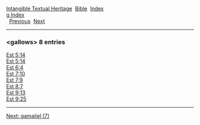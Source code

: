 [Intangible Textual Heritage](../../index)  [Bible](../index) 
[Index](index)   
[g Index](_g_)  
  [Previous](c04620)  [Next](c04622) 

------------------------------------------------------------------------

### &lt;gallows&gt; 8 entries

[Est 5:14](../kjv/est005.htm#014)  
[Est 5:14](../kjv/est005.htm#014)  
[Est 6:4](../kjv/est006.htm#004)  
[Est 7:10](../kjv/est007.htm#010)  
[Est 7:9](../kjv/est007.htm#009)  
[Est 8:7](../kjv/est008.htm#007)  
[Est 9:13](../kjv/est009.htm#013)  
[Est 9:25](../kjv/est009.htm#025)  

------------------------------------------------------------------------

[Next: gamaliel (7)](c04622)
